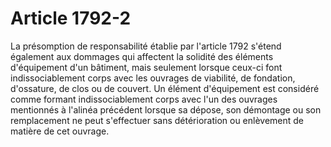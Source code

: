 # Article 1792-2

La présomption de responsabilité établie par l'article 1792 s'étend également aux dommages qui affectent la solidité des éléments d'équipement d'un bâtiment, mais seulement lorsque ceux-ci font indissociablement corps avec les ouvrages de viabilité, de fondation, d'ossature, de clos ou de couvert.   Un élément d'équipement est considéré comme formant indissociablement corps avec l'un des ouvrages mentionnés à l'alinéa précédent lorsque sa dépose, son démontage ou son remplacement ne peut s'effectuer sans détérioration ou enlèvement de matière de cet ouvrage.